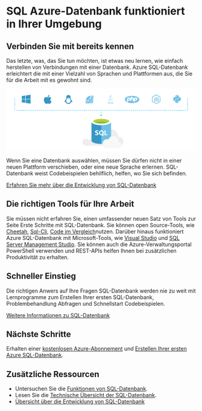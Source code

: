 <properties
   pageTitle="SQL Azure-Datenbank funktioniert in Ihrer Umgebung"
   description="Erfahren Sie, wie SQL-Datenbank hilft, sichert und Loss"
   keywords=""
   services="sql-database"
   documentationCenter=""
   authors="CarlRabeler"
   manager="jhubbard"
   editor=""/>

<tags
   ms.service="sql-database"
   ms.devlang="NA"
   ms.topic="article"
   ms.tgt_pltfrm="NA"
   ms.workload="data-management"
   ms.date="10/13/2016"
   ms.author="carlrab"/>

# <a name="azure-sql-database-works-in-your-environment"></a>SQL Azure-Datenbank funktioniert in Ihrer Umgebung

## <a name="connect-with-what-you-already-know"></a>Verbinden Sie mit bereits kennen

Das letzte, was, das Sie tun möchten, ist etwas neu lernen, wie einfach herstellen von Verbindungen mit einer Datenbank. Azure SQL-Datenbank erleichtert die mit einer Vielzahl von Sprachen und Plattformen aus, die Sie für die Arbeit mit es gewohnt sind.

![Works-in-your-Umgebung](./media/sql-database-works-in-your-environment/sql-database-works-in-your-environment.png)

Wenn Sie eine Datenbank auswählen, müssen Sie dürfen nicht in einer neuen Plattform verschieben, oder eine neue Sprache erlernen. SQL-Datenbank weist Codebeispielen behilflich, helfen, wo Sie sich befinden.  

[Erfahren Sie mehr über die Entwicklung von SQL-Datenbank](sql-database-develop-overview.md) 

## <a name="the-right-tools-for-the-job"></a>Die richtigen Tools für Ihre Arbeit

Sie müssen nicht erfahren Sie, einen umfassender neuen Satz von Tools zur Seite Erste Schritte mit SQL-Datenbank. Sie können open Source-Tools, wie [Cheetah](https://github.com/wunderlist/cheetah), [Sql-Cli](https://www.npmjs.com/package/sql-cli), [Code im Vergleich](https://code.visualstudio.com/)nutzen. Darüber hinaus funktioniert Azure SQL-Datenbank mit Microsoft-Tools, wie [Visual Studio](https://www.visualstudio.com/visual-studio-homepage-vs.aspx) und [SQL Server Management Studio](https://msdn.microsoft.com/library/ms174173.aspx).  Sie können auch die Azure-Verwaltungsportal PowerShell verwenden und REST-APIs helfen Ihnen bei zusätzlichen Produktivität zu erhalten.

## <a name="get-started-quickly"></a>Schneller Einstieg

Die richtigen Anwers auf Ihre Fragen SQL-Datenbank werden nie zu weit mit Lernprogramme zum Erstellen Ihrer ersten SQL-Datenbank, Problembehandlung Abfragen und Schnellstart Codebeispielen.

[Weitere Informationen zu SQL-Datenbank](sql-database-technical-overview.md)

## <a name="next-steps"></a>Nächste Schritte

Erhalten einer [kostenlosen Azure-Abonnement](https://azure.microsoft.com/get-started/) und [Erstellen Ihrer ersten Azure SQL-Datenbank](sql-database-get-started.md).

## <a name="additional-resources"></a>Zusätzliche Ressourcen

* Untersuchen Sie die [Funktionen von SQL-Datenbank](https://azure.microsoft.com/services/sql-database/).
* Lesen Sie die [Technische Übersicht der SQL-Datenbank](sql-database-technical-overview.md).
* [Übersicht über die Entwicklung von SQL-Datenbank](sql-database-develop-overview.md)
